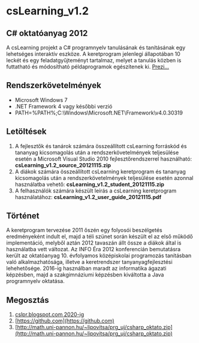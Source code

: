 # csLearning_v1.2
## C# oktatóanyag 2012

A csLearning projekt a C# programnyelv tanulásának és tanításának egy lehetséges interaktív eszköze. A keretprogram jelenlegi állapotában 10 leckét és egy feladatgyűjteményt tartalmaz, melyet a tanulás közben is futtatható és módosítható példaprogramok egészítenek ki. [Prezi...](https://prezi.com/uuwkkzuyxepz/cslearning-cs-oktatoanyag/?present=1)

## Rendszerkövetelmények
* Microsoft Windows 7
* .NET Framework 4 vagy későbbi verzió
* PATH=%PATH%;C:\Windows\Microsoft.NET\Framework\v4.0.30319

## Letöltések
1. A fejlesztők és tanárok számára összeállított csLearning forráskód és tananyag kicsomagolás után a rendszerkövetelmények teljesülése esetén a Microsoft Visual Studio 2010 fejlesztőrendszerrel használható: **csLearning_v1.2_source_20121115.zip**
1. A diákok számára összeállított csLearning keretprogram és tananyag kicsomagolás után a rendszerkövetelmények teljesülése esetén azonnal használatba vehető: **csLearning_v1.2_student_20121115.zip**
1. A felhasználók számára készült leírás a csLearning keretprogram használatához: **csLearning_v1.2_user_guide_20121115.pdf**

## Történet
A keretprogram tervezése 2011 őszén egy folyosói beszélgetés eredményeként indult el, majd a téli szünet során készült el az első működő implementáció, melyből aztán 2012 tavaszán állt össze a diákok által is használatba vett változat. Az INFO Éra 2012 konferencián bemutatásra került az oktatóanyag 10. évfolyamos középiskolai programozás tanításban való alkalmazhatósága, illetve a keretrendszer tanyanyagfejlesztési lehehetősége. 2016-ig használban maradt az informatika ágazati képzésben, majd a szakgimnáziumi képzésben kiváltotta a Java programnyelv oktatása.

## Megosztás
1. [cslpr.blogspot.com 2020-ig](http://cslpr.blogspot.com/)
1. [https://github.com](https://github.com)
1. [http://math.uni-pannon.hu/~lipovitsa/prg_uj/csharp_oktato.zip](http://math.uni-pannon.hu/~lipovitsa/prg_uj/csharp_oktato.zip)


